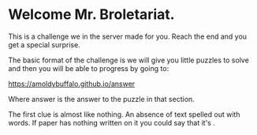 # Welcome Mr. Broletariat.

This is a challenge we in the server made for you. Reach the end and you get a special surprise.

The basic format of the challenge is we will give you little puzzles to solve and then you will be able to progress by going to:

https://amoldybuffalo.github.io/answer 

Where answer is the answer to the puzzle in that section.

The first clue is almost like nothing. 
An absence of text spelled out with words.
If paper has nothing written on it you could say that it's <answer>.
